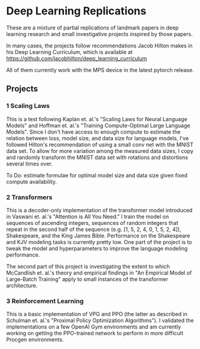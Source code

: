 # Deep Learning Replications

These are a mixture of partial replications of landmark papers in deep learning research and small investigative projects inspired by those papers. 

In many cases, the projects follow recommendations Jacob Hilton makes in his Deep Learning Curriculum, which is available at https://github.com/jacobhilton/deep_learning_curriculum

All of them currently work with the MPS device in the latest pytorch release.

## Projects
### 1 Scaling Laws 

This is a test following Kaplan et. al.'s "Scaling Laws for Neural Language Models" and Hoffman et. al.'s "Training Compute-Optimal Large Language Models". Since I don't have access to enough compute to estimate the relation between loss, model size, and data size for language models, I've followed Hilton's recommendation of using a small conv net with the MNIST data set. To allow for more variation among the measured data sizes, I copy and randomly transform the MNIST data set with rotations and distortions several times over. 

To Do: estimate formulae for optimal model size and data size given fixed compute availability. 

### 2 Transformers

This is a decoder-only implementation of the transformer model introduced in Vaswani et. al.'s "Attention is All You Need." I train the model on sequences of ascending integers, sequences of random integers that repeat in the second half of the sequence (e.g. [1, 5, 2, 4, 0, 1, 5, 2, 4]), Shakespeare, and the King James Bible. Performance on the Shakespeare and KJV modeling tasks is currently pretty low. One part of the project is to tweak the model and hyperparameters to improve the language modeling performance.

The second part of this project is investigating the extent to which McCandlish et. al.'s theory and empirical findings in "An Empirical Model of Large-Batch Training" apply to small instances of the transformer architecture. 

### 3 Reinforcement Learning

This is a basic implementation of VPG and PPO (the latter as described in Schulman et. al.'s "Proximal Policy Optimization Algorithms"). I validated the implementations on a few OpenAI Gym environments and am currently working on getting the PPO-trained network to perform in more difficult Procgen environments. 
